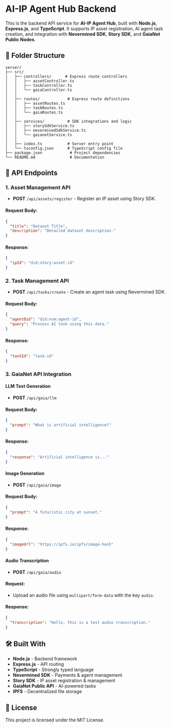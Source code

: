 # AI-IP Agent Hub Backend

This is the backend API service for **AI-IP Agent Hub**, built with **Node.js**, **Express.js**, and **TypeScript**. It supports IP asset registration, AI agent task creation, and integration with **Nevermined SDK**, **Story SDK**, and **GaiaNet Public Nodes**.


## 📁 Folder Structure
```
server/
├── src/
│   ├── controllers/      # Express route controllers
│   │   ├── assetController.ts
│   │   ├── taskController.ts
│   │   └── gaiaController.ts
│   │
│   ├── routes/            # Express route definitions
│   │   ├── assetRoutes.ts
│   │   ├── taskRoutes.ts
│   │   └── gaiaRoutes.ts
│   │
│   ├── services/          # SDK integrations and logic
│   │   ├── storySdkService.ts
│   │   ├── neverminedSdkService.ts
│   │   └── gaianetService.ts
│   │
│   ├── index.ts           # Server entry point
│   └── tsconfig.json      # TypeScript config file
├── package.json            # Project dependencies
└── README.md               # Documentation
```


## 📌 API Endpoints

### **1. Asset Management API**
- **POST** `/api/assets/register` - Register an IP asset using Story SDK.
#### Request Body:
```json
{
  "title": "Dataset Title",
  "description": "Detailed dataset description."
}
```
#### Response:
```json
{
  "ipId": "did:story:asset-id"
}
```


### **2. Task Management API**
- **POST** `/api/tasks/create` - Create an agent task using Nevermined SDK.
#### Request Body:
```json
{
  "agentDid": "did:nvm:agent-id",
  "query": "Process AI task using this data."
}
```
#### Response:
```json
{
  "taskId": "task-id"
}
```


### **3. GaiaNet API Integration**
#### **LLM Text Generation**
- **POST** `/api/gaia/llm`
#### Request Body:
```json
{
  "prompt": "What is artificial intelligence?"
}
```
#### Response:
```json
{
  "response": "Artificial intelligence is..."
}
```

#### **Image Generation**
- **POST** `/api/gaia/image`
#### Request Body:
```json
{
  "prompt": "A futuristic city at sunset."
}
```
#### Response:
```json
{
  "imageUrl": "https://ipfs.io/ipfs/image-hash"
}
```

#### **Audio Transcription**
- **POST** `/api/gaia/audio`
#### Request:
- Upload an audio file using `multipart/form-data` with the key `audio`.
#### Response:
```json
{
  "transcription": "Hello, this is a test audio transcription."
}
```



## 🛠️ Built With

- **Node.js** - Backend framework
- **Express.js** - API routing
- **TypeScript** - Strongly typed language
- **Nevermined SDK** - Payments & agent management
- **Story SDK** - IP asset registration & management
- **GaiaNet Public API** - AI-powered tasks
- **IPFS** - Decentralized file storage




## 📝 License
This project is licensed under the MIT License.
